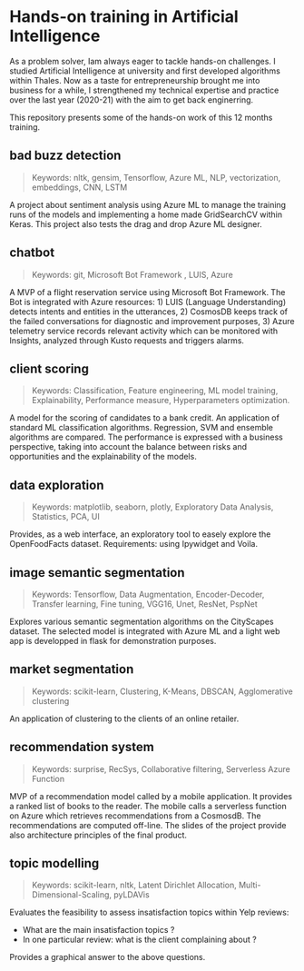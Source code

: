 # Hands-on training in Artificial Intelligence

As a problem solver, Iam always eager to tackle hands-on challenges. I studied Artificial Intelligence at university and first developed algorithms within Thales. Now as a taste for entrepreneurship brought me into business for a while, I strengthened my technical expertise and practice over the last year (2020-21) with the aim to get back enginerring.

This repository presents some of the hands-on work of this 12 months training.  

## bad buzz detection  
> Keywords: nltk, gensim, Tensorflow, Azure ML, NLP, vectorization, embeddings, CNN, LSTM 

A project about sentiment analysis using Azure ML to manage the training runs of the models and implementing a home made GridSearchCV within Keras. This project also tests the drag and drop Azure ML designer. 


## chatbot 
> Keywords: git, Microsoft Bot Framework , LUIS, Azure 

A MVP of a flight reservation service using Microsoft Bot Framework. The Bot is integrated with Azure resources: 1) LUIS (Language Understanding) detects intents and entities in the utterances, 2) CosmosDB keeps track of the failed conversations for diagnostic and improvement purposes, 3) Azure telemetry service records relevant activity which can be monitored with Insights, analyzed through Kusto requests and triggers alarms.


## client scoring  
> Keywords: Classification, Feature engineering, ML model training, Explainability, Performance measure, Hyperparameters optimization.

A model for the scoring of candidates to a bank credit. An application of standard ML classification algorithms. Regression, SVM and ensemble algorithms are compared. The performance is expressed with a business perspective, taking into account the balance between risks and opportunities and the explainability of the models.


## data exploration  
> Keywords: matplotlib, seaborn, plotly, Exploratory Data Analysis, Statistics, PCA, UI  

Provides, as a web interface, an exploratory tool to easely explore the OpenFoodFacts dataset. Requirements: using Ipywidget and Voila.


## image semantic segmentation
> Keywords: Tensorflow, Data Augmentation, Encoder-Decoder, Transfer learning, Fine tuning, VGG16, Unet, ResNet, PspNet

Explores various semantic segmentation algorithms on the CityScapes dataset. The selected model is integrated with Azure ML and a light web app is developped in flask for demonstration purposes.


## market segmentation
> Keywords: scikit-learn, Clustering, K-Means, DBSCAN, Agglomerative clustering

An application of clustering to the clients of an online retailer.

## recommendation system
> Keywords: surprise, RecSys, Collaborative filtering, Serverless Azure Function

MVP of a recommendation model called by a mobile application. It provides a ranked list of books to the reader. The mobile calls a serverless function on Azure which retrieves recommendations from a CosmosdB. The recommendations are computed off-line. The slides of the project provide also architecture principles of the final product.

## topic modelling
> Keywords: scikit-learn, nltk, Latent Dirichlet Allocation, Multi-Dimensional-Scaling, pyLDAVis

Evaluates the feasibility to assess insatisfaction topics within Yelp reviews:  
- What are the main insatisfaction topics ?  
- In one particular review: what is the client complaining about ?  

Provides a graphical answer to the above questions.



